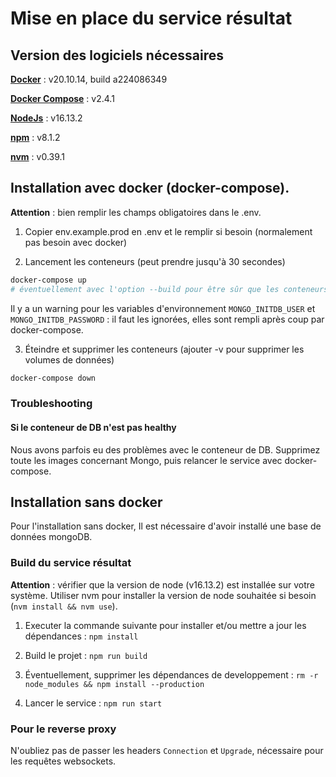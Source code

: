 # Mise en place du service résultat

## Version des logiciels nécessaires

[**Docker**](https://www.docker.com/products/docker-desktop) : v20.10.14, build a224086349

[**Docker Compose**](https://docs.docker.com/compose/install/) : v2.4.1

[**NodeJs**](https://nodejs.org/en/download/) : v16.13.2

[**npm**](https://www.npmjs.com/get-npm) : v8.1.2

[**nvm**](https://github.com/nvm-sh/nvm) : v0.39.1

## Installation avec docker (docker-compose).

**Attention** : bien remplir les champs obligatoires dans le .env.

1. Copier env.example.prod en .env et le remplir si besoin (normalement pas besoin avec docker)

2. Lancement les conteneurs (peut prendre jusqu'à 30 secondes)

```bash
docker-compose up
# éventuellement avec l'option --build pour être sûr que les conteneurs sont bien à leur dernière version
```

Il y a un warning pour les variables d'environnement `MONGO_INITDB_USER` et `MONGO_INITDB_PASSWORD` : il faut les ignorées, elles sont rempli après coup par docker-compose.

3. Éteindre et supprimer les conteneurs (ajouter -v pour supprimer les volumes de données)

```bash
docker-compose down
```

### Troubleshooting

#### Si le conteneur de DB n'est pas healthy

Nous avons parfois eu des problèmes avec le conteneur de DB. Supprimez toute les images concernant Mongo, puis relancer le service avec docker-compose.

## Installation sans docker

Pour l'installation sans docker, Il est nécessaire d'avoir installé une base de données mongoDB.

### Build du service résultat

**Attention** : vérifier que la version de node (v16.13.2) est installée sur votre système.
Utiliser nvm pour installer la version de node souhaitée si besoin (`nvm install && nvm use`).

1. Executer la commande suivante pour installer et/ou mettre a jour les dépendances :
   `npm install`

2. Build le projet :
   `npm run build`

3. Éventuellement, supprimer les dépendances de developpement :
   `rm -r node_modules && npm install --production`

4. Lancer le service :
   `npm run start`

### Pour le reverse proxy

N'oubliez pas de passer les headers `Connection` et `Upgrade`, nécessaire pour les requêtes websockets.
